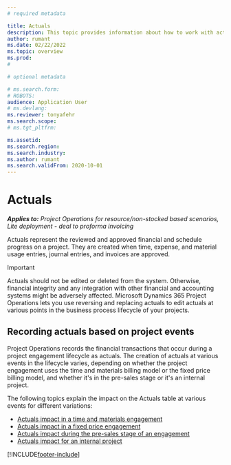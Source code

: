 ```yaml
---
# required metadata

title: Actuals
description: This topic provides information about how to work with actuals in Microsoft Dynamics 365 Project Operations.
author: rumant
ms.date: 02/22/2022
ms.topic: overview
ms.prod: 
#

# optional metadata

# ms.search.form: 
# ROBOTS: 
audience: Application User
# ms.devlang: 
ms.reviewer: tonyafehr
ms.search.scope: 
# ms.tgt_pltfrm: 

ms.assetid: 
ms.search.region: 
ms.search.industry: 
ms.author: rumant
ms.search.validFrom: 2020-10-01
---
```


# Actuals

_**Applies to:** Project Operations for resource/non-stocked based scenarios, Lite deployment - deal to proforma invoicing_

Actuals represent the reviewed and approved financial and schedule progress on a project. They are created when time, expense, and material usage entries, journal entries, and invoices are approved.

> [!IMPORTANT]
> Actuals should not be edited or deleted from the system. Otherwise, financial integrity and any integration with other financial and accounting systems might be adversely affected. Microsoft Dynamics 365 Project Operations lets you use reversing and replacing actuals to edit actuals at various points in the business process lifecycle of your projects.

## Recording actuals based on project events

Project Operations records the financial transactions that occur during a project engagement lifecycle as actuals. The creation of actuals at various events in the lifecycle varies, depending on whether the project engagement uses the time and materials billing model or the fixed price billing model, and whether it's in the pre-sales stage or it's an internal project.

The following topics explain the impact on the Actuals table at various events for different variations:

- [Actuals impact in a time and materials engagement](ActualsonTM.md)
- [Actuals impact in a fixed price engagement](ActualonFP.md)
- [Actuals impact during the pre-sales stage of an engagement](ActualonPreSales.md)
- [Actuals impact for an internal project](ActualonInternal.md)

[!INCLUDE[footer-include](../includes/footer-banner.md)]
